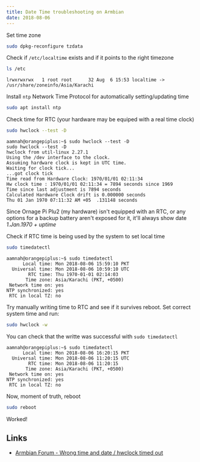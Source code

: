```yaml
---
title: Date Time troubleshooting on Armbian
date: 2018-08-06
---
```


Set time zone

```bash
sudo dpkg-reconfigure tzdata
```

Check if `/etc/localtime` exists and if it points to the right timezone 

```bash
ls /etc
```

```
lrwxrwxrwx   1 root root      32 Aug  6 15:53 localtime -> /usr/share/zoneinfo/Asia/Karachi
```

Install `ntp` Network Time Protocol for automatically setting/updating time

```bash
sudo apt install ntp
```


Check time for RTC (your hardware may be equiped with a real time clock)

```bash
sudo hwclock --test -D
```

```
aamnah@orangepiplus:~$ sudo hwclock --test -D
sudo hwclock --test -D
hwclock from util-linux 2.27.1
Using the /dev interface to the clock.
Assuming hardware clock is kept in UTC time.
Waiting for clock tick...
...got clock tick
Time read from Hardware Clock: 1970/01/01 02:11:34
Hw clock time : 1970/01/01 02:11:34 = 7894 seconds since 1969
Time since last adjustment is 7894 seconds
Calculated Hardware Clock drift is 0.000000 seconds
Thu 01 Jan 1970 07:11:32 AM +05  .131148 seconds
```
Since Ornage Pi Plu2 (my hardware) isn't equipped with an RTC, or any options for a backup battery aren't exposed for it, it'll always show date _1.Jan.1970 + uptime_


Check if RTC time is being used by the system to set local time

```bash
sudo timedatectl
```

```
aamnah@orangepiplus:~$ sudo timedatectl 
      Local time: Mon 2018-08-06 15:59:10 PKT
  Universal time: Mon 2018-08-06 10:59:10 UTC
        RTC time: Thu 1970-01-01 02:14:03
       Time zone: Asia/Karachi (PKT, +0500)
 Network time on: yes
NTP synchronized: yes
 RTC in local TZ: no
```

Try manually writing time to RTC and see if it survives reboot. Set correct system time and run:

```bash
sudo hwclock -w
```

You can check that the writte was successful with `sudo timedatectl`

```
aamnah@orangepiplus:~$ sudo timedatectl 
      Local time: Mon 2018-08-06 16:20:15 PKT
  Universal time: Mon 2018-08-06 11:20:15 UTC
        RTC time: Mon 2018-08-06 11:20:15
       Time zone: Asia/Karachi (PKT, +0500)
 Network time on: yes
NTP synchronized: yes
 RTC in local TZ: no
```

Now, moment of truth, reboot

```bash
sudo reboot
```

Worked!

Links
---

- [Armbian Forum - Wrong time and date / hwclock timed out](https://forum.armbian.com/topic/425-wrong-time-and-date-hwclock-timed-out/)
